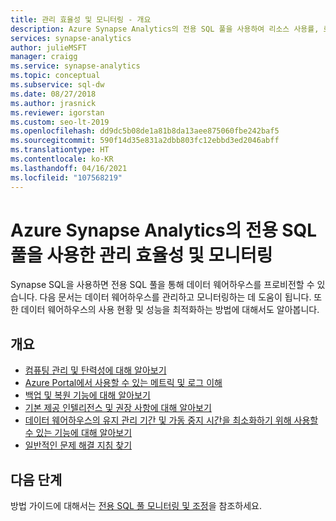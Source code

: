 ```yaml
---
title: 관리 효율성 및 모니터링 - 개요
description: Azure Synapse Analytics의 전용 SQL 풀을 사용하여 리소스 사용률, 로그 및 쿼리 활동, 권장 사항, 데이터 보호(백업 및 복원)에 대한 모니터링 및 관리 효율성 개요입니다.
services: synapse-analytics
author: julieMSFT
manager: craigg
ms.service: synapse-analytics
ms.topic: conceptual
ms.subservice: sql-dw
ms.date: 08/27/2018
ms.author: jrasnick
ms.reviewer: igorstan
ms.custom: seo-lt-2019
ms.openlocfilehash: dd9dc5b08de1a81b8da13aee875060fbe242baf5
ms.sourcegitcommit: 590f14d35e831a2dbb803fc12ebbd3ed2046abff
ms.translationtype: HT
ms.contentlocale: ko-KR
ms.lasthandoff: 04/16/2021
ms.locfileid: "107568219"
---
```

# <a name="manageability-and-monitoring-with-dedicated-sql-pool-in-azure-synapse-analytics"></a>Azure Synapse Analytics의 전용 SQL 풀을 사용한 관리 효율성 및 모니터링

Synapse SQL을 사용하면 전용 SQL 풀을 통해 데이터 웨어하우스를 프로비전할 수 있습니다. 다음 문서는 데이터 웨어하우스를 관리하고 모니터링하는 데 도움이 됩니다. 또한 데이터 웨어하우스의 사용 현황 및 성능을 최적화하는 방법에 대해서도 알아봅니다.

## <a name="overview"></a>개요

* [컴퓨팅 관리 및 탄력성에 대해 알아보기](sql-data-warehouse-manage-compute-overview.md)
* [Azure Portal에서 사용할 수 있는 메트릭 및 로그 이해](sql-data-warehouse-concept-resource-utilization-query-activity.md)
* [백업 및 복원 기능에 대해 알아보기](backup-and-restore.md)
* [기본 제공 인텔리전스 및 권장 사항에 대해 알아보기](sql-data-warehouse-concept-recommendations.md)
* [데이터 웨어하우스의 유지 관리 기간 및 가동 중지 시간을 최소화하기 위해 사용할 수 있는 기능에 대해 알아보기](maintenance-scheduling.md)
* [일반적인 문제 해결 지침 찾기](sql-data-warehouse-troubleshoot.md)


## <a name="next-steps"></a>다음 단계
방법 가이드에 대해서는 [전용 SQL 풀 모니터링 및 조정](sql-data-warehouse-manage-monitor.md)을 참조하세요.